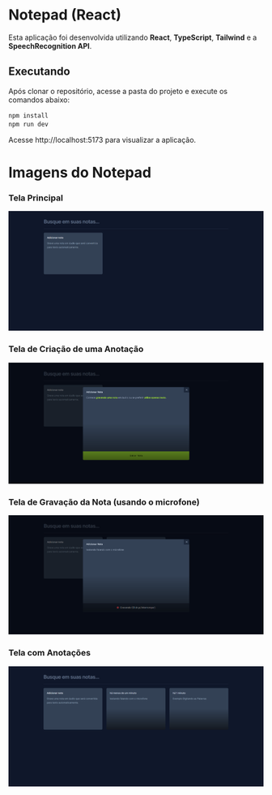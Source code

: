 # Notepad (React)

Esta aplicação foi desenvolvida utilizando **React**, **TypeScript**, **Tailwind** e a **SpeechRecognition API**.


## Executando

Após clonar o repositório, acesse a pasta do projeto e execute os comandos abaixo:

```sh
npm install
npm run dev
```

Acesse http://localhost:5173 para visualizar a aplicação.

# Imagens do Notepad

### Tela Principal

![imagem](./public/images/screen-1.png)

### Tela de Criação de uma Anotação

![imagem](./public/images/screen-2.png)

### Tela de Gravação da Nota (usando o microfone)

![imagem](./public/images/screen-3.png)

### Tela com Anotações

![imagem](./public/images/screen-4.png)
